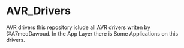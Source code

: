 # AVR_Drivers
AVR drivers
this repository iclude all AVR drivers writen by @A7medDawoud.
In the App Layer there is Some Applications on this drivers.